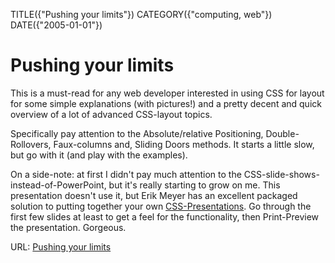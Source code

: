 TITLE({"Pushing your limits"})
CATEGORY({"computing, web"})
DATE({"2005-01-01"})

Pushing your limits
===================

This is a must-read for any web developer interested in using CSS for
layout for some simple explanations (with pictures!) and a pretty decent
and quick overview of a lot of advanced CSS-layout topics.

Specifically pay attention to the Absolute/relative Positioning,
Double-Rollovers, Faux-columns and, Sliding Doors methods. It starts a
little slow, but go with it (and play with the examples).

On a side-note: at first I didn\'t pay much attention to the
CSS-slide-shows-instead-of-PowerPoint, but it\'s really starting to grow
on me. This presentation doesn\'t use it, but Erik Meyer has an
excellent packaged solution to putting together your own
[CSS-Presentations](http://www.meyerweb.com/eric/tools/s5/s5-intro.html).
Go through the first few slides at least to get a feel for the
functionality, then Print-Preview the presentation. Gorgeous.

URL: [Pushing your
limits](http://www.stopdesign.com/present/2004/sydney/limits/)
